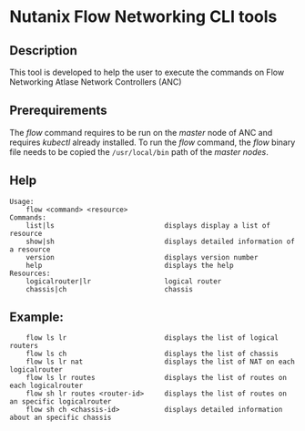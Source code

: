 # Nutanix Flow Networking CLI tools
## Description
This tool is developed to help the user to execute the commands on Flow Networking Atlase Network Controllers (ANC)

## Prerequirements
The *flow* command requires to be run on the *master* node of ANC and requires *kubectl* already installed. To run the *flow* command, the *flow* binary file needs to be copied the `/usr/local/bin` path of the *master nodes*.

## Help
    Usage:
        flow <command> <resource>
    Commands:
        list|ls                           displays display a list of resource
        show|sh                           displays detailed information of a resource
        version                           displays version number
        help                              displays the help
    Resources:
        logicalrouter|lr                  logical router
        chassis|ch                        chassis


## Example:
        flow ls lr                        displays the list of logical routers
        flow ls ch                        displays the list of chassis
        flow ls lr nat                    displays the list of NAT on each logicalrouter
        flow ls lr routes                 displays the list of routes on each logicalrouter
        flow sh lr routes <router-id>     displays the list of routes on an specific logicalrouter
        flow sh ch <chassis-id>           displays detailed information about an specific chassis
